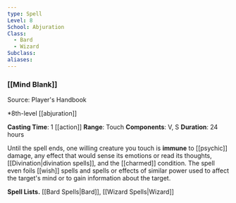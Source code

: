 ```yaml
---
type: Spell
Level: 8
School: Abjuration
Class:
  - Bard
  - Wizard
Subclass:
aliases:
---
```

### [[Mind Blank]]

Source: Player's Handbook

*8th-level [[abjuration]]

**Casting Time**: 1 [[action]]
**Range**: Touch
**Components**: V, S
**Duration**: 24 hours

Until the spell ends, one willing creature you touch is **immune** to [[psychic]] damage, any effect that would sense its emotions or read its thoughts, [[Divination|divination spells]], and the [[charmed]] condition. The spell even foils [[wish]] spells and spells or effects of similar power used to affect the target's mind or to gain information about the target.

**Spell Lists.** [[Bard Spells|Bard]], [[Wizard Spells|Wizard]] 